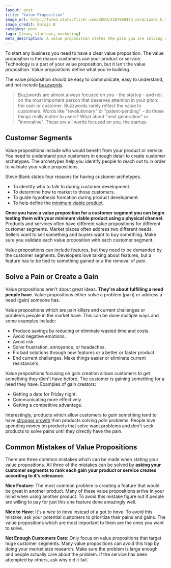 ```yaml
---
layout: post
title: "Value Proposition"
image_url: http://farm3.staticflickr.com/2069/2187900425_cecdc1a5dc_b.jpg
image_credit: Balaji.B
category: post
tags: [lean, startups, marketing]
meta_description: A value proposition states the pain you are solving or the gain potential customers receive when using your product.
---
```


To start any business you need to have a clear value proposition. The value proposition is the reason customers use your product or service. Technology is a part of your value proposition, but it isn't the value proposition. Value propositions define what you're building.

The value proposition should be easy to communicate, easy to understand, and not include [buzzwords][1].

> Buzzwords are almost always focused on you - the startup - and not on the most important person that deserves attention in your pitch: the user or customer. Buzzwords rarely reflect the value to customers. Words like "revolutionary" or "patent-pending" - do those things really matter to users? What about "next generation" or "innovative". These are all words focused on you, the startup.

[1]: http://www.instigatorblog.com/use-cases-versus-buzzwords/2011/05/20/

## Customer Segments

Value propositions include who would benefit from your product or service. You need to understand your customers in enough detail to create customer archetypes. The archetypes help you identify people to reach out to in order to validate your value propositions.

Steve Blank states four reasons for having customer archetypes.

* To identify who to talk to during customer development.
* To determine how to market to those customers.
* To guide hypothesis formation during product development.
* To help define the [minimum viable product][2].

__Once you have a value proposition for a customer segment you can begin testing them with your minimum viable product using a physical channel.__ Products and services often have different value propositions for different customer segments. Market places often address two different needs. Sellers want to sell something and buyers want to buy something. Make sure you validate each value proposition with each customer segment.

Value propositions can include features, but they need to be demanded by the customer segments. Developers love talking about features, but a feature has to be tied to something gained or a the removal of pain.

[2]: /2012/07/a-minimum-viable-product/ "minimum viable product"

## Solve a Pain or Create a Gain

Value propositions aren't about great ideas. __They're about fulfilling a need people have__. Value propositions either solve a problem (pain) or address a need (gain) someone has.

Value propositions which are pain killers end current challenges or problems people in the market have. This can be done multiple ways and some examples include:

* Produce savings by reducing or eliminate wasted time and costs.
* Avoid negative emotions.
* Avoid risk.
* Solve frustration, annoyance, or headaches.
* Fix bad solutions through new features or a better or faster product.
* End current challenges. Make things easier or eliminate current resistance's.

Value propositions focusing on gain creation allows customers to get something they didn't have before. The customer is gaining something for a need they have. Examples of gain creators:

* Getting a date for Friday night.
* Communicating more effectively.
* Getting a competitive advantage.

Interestingly, products which allow customers to _gain_ something tend to have [stronger growth][3] than products solving _pain_ problems. People love spending money on products that solve want problems and don't seek products to solve pains until they directly have the pain.

[3]: /2012/02/solving-hard-problems/

## Common Mistakes of Value Propositions
There are three common mistakes which can be made when stating your value propositions. All three of the mistakes can be solved by __asking your customer segments to rank each gain your product or service creates according to it's relevance__.

__Nice Feature__: The most common problem is creating a feature that would be great in another product. Many of these value propositions arrive in your mind when using another product. To avoid this mistake figure out if people are willing to pay for just this one feature done amazingly well.

__Nice to Have__: It's a _nice to have_ instead of a _got to have_. To avoid this mistake, ask your potential customers to prioritize their pains and gains. The value propositions which are most important to them are the ones you want to solve.

__Not Enough Customers Care__: Only focus on value propositions that target huge customer segments.  Many value propositions can avoid this trap by doing your market size research. Make sure the problem is large enough and people actually care about the problem. If the service has been attempted by others, ask why did it fail.